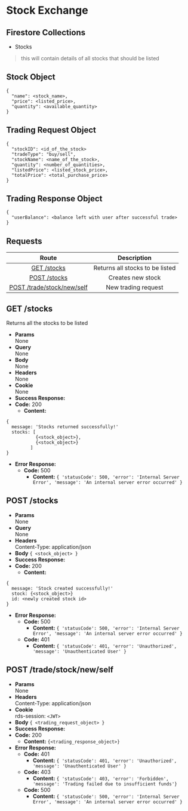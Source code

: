 # Stock Exchange

## Firestore Collections

* Stocks
> this will contain details of all stocks that should be listed

## Stock Object

```
{
  "name": <stock_name>,
  "price": <listed_price>,
  "quantity": <available_quantity>
}
```

## Trading Request Object

```
{
  "stockID": <id_of_the_stock>
  "tradeType": "buy/sell",
  "stockName": <name_of_the_stock>,
  "quantity": <number_of_quantities>,
  "listedPrice": <listed_stock_price>,
  "totalPrice": <total_purchase_price>
}
```

## Trading Response Object

```
{
  "userBalance": <balance left with user after successful trade>
}
```

## **Requests**

|               Route                |    Description    |
| :--------------------------------: | :---------------: |
|      [GET /stocks](#get-stocks)      | Returns all stocks to be listed |
|     [POST /stocks](#post-stocks)     | Creates new stock  |
|     [POST /trade/stock/new/self](#post-tradestocknewself)     | New trading request  |

## **GET /stocks**

Returns all the stocks to be listed

- **Params**  
  None
- **Query**  
  None
- **Body**  
  None
- **Headers**  
  None
- **Cookie**  
  None
- **Success Response:**
- **Code:** 200
  - **Content:**

```
{
  message: 'Stocks returned successfully!'
  stocks: [
           {<stock_object>},
           {<stock_object>}
         ]
}
```

- **Error Response:**
  - **Code:** 500
    - **Content:** `{ 'statusCode': 500, 'error': 'Internal Server Error', 'message': 'An internal server error occurred' }`

## **POST /stocks**

- **Params**  
  None
- **Query**  
  None
- **Headers**  
  Content-Type: application/json
- **Body** `{ <stock_object> }`
- **Success Response:**
- **Code:** 200
  - **Content:**

```
{
  message: 'Stock created successfully!'
  stock: {<stock_object>}
  id: <newly created stock id>
}
```

- **Error Response:**
  - **Code:** 500
    - **Content:** `{ 'statusCode': 500, 'error': 'Internal Server Error', 'message': 'An internal server error occurred' }`
  - **Code:** 401
    - **Content:** `{ 'statusCode': 401, 'error': 'Unauthorized', 'message': 'Unauthenticated User' }`

## **POST /trade/stock/new/self**

- **Params**  
  None
- **Headers**  
  Content-Type: application/json
- **Cookie**  
  rds-session: `<JWT>`
- **Body** `{ <trading_request_object> }`
- **Success Response:**
- **Code:** 200
  - **Content:** `{<trading_response_object>}`
- **Error Response:**
  - **Code:** 401
    - **Content:** `{ 'statusCode': 401, 'error': 'Unauthorized', 'message': 'Unauthenticated User' }`
  - **Code:** 403
    - **Content:** `{ 'statusCode': 403, 'error': 'Forbidden', 'message': 'Trading failed due to insufficient funds'}`
  - **Code:** 500
    - **Content:** `{ 'statusCode': 500, 'error': 'Internal Server Error', 'message': 'An internal server error occurred' }`
